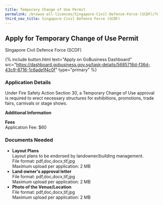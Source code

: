 ```yaml
---
title: Temporary Change of Use Permit
permalink: /browse-all-licences/Singapore-Civil-Defence-Force-(SCDF)/Temporary-Change-of-Use-Permit
third_nav_title: Singapore Civil Defence Force (SCDF)
---
```


## Apply for Temporary Change of Use Permit

Singapore Civil Defence Force (SCDF)

{% include button.html text="Apply on GoBusiness Dashboard" src="https://dashboard.gobusiness.gov.sg/task-details/5685716d-f36d-43c9-8716-1c6ade1f4c0f" type="primary" %}

<H3>Application Details</H3>

<p>Under Fire Safety Action Section 30, a Temporary Change of Use approval is required to erect necessary structures for exhibitions, promotions, trade fairs, carnivals or stage shows.</p>

<strong>Additional Information</strong>

<p><strong>Fees</strong><br>
Application Fee: $60
</p>

<H3>Documents Needed</H3>

<ul>
<li><strong>Layout Plans</strong><br />Layout plans to be endorsed by landowner/building management.<br>
File format: pdf,doc,docx,tif,jpg<br>
Maximum upload per application: 2 MB
</li>
<li><strong>Land owner's approval letter</strong><br>
File format: pdf,doc,docx,tif,jpg<br>
Maximum upload per application: 2 MB
</li>
<li><strong>Photo of the Venue/Location</strong><br>
File format: pdf,doc,docx,tif,jpg<br>
Maximum upload per application: 2 MB
</li>
</ul>


